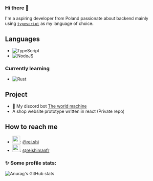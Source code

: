 ### Hi there 👋 <img src="https://komarev.com/ghpvc/?username=reishimanfr" alt="" align="center" />

I'm a aspiring developer from Poland passionate about backend mainly using [`typescript`]() as my language of choice.

## Languages
- ![TypeScript](https://img.shields.io/badge/typescript-%23007ACC.svg?style=for-the-badge&logo=typescript&logoColor=white)
- ![NodeJS](https://img.shields.io/badge/node.js-6DA55F?style=for-the-badge&logo=node.js&logoColor=white)

### Currently learning
- ![Rust](https://img.shields.io/badge/rust-%23000000.svg?style=for-the-badge&logo=rust&logoColor=white)

## Project
- 🤖 My discord bot [The world machine](https://github.com/Reishimanfr/TWM-bot)
- A shop website prototype written in react (Private repo)

## How to reach me
- <img src="https://github.com/SapphDevelopment/discord-icons/blob/main/Discord%20Branding/Clyde/icon_clyde_blurple_RGB.png?raw=true" alt="" width=25 heigth=25>: [@rei.shi](https://discord.com/users/844684172421496882)
- <img src="https://upload.wikimedia.org/wikipedia/commons/6/6f/Logo_of_Twitter.svg" alt="" width=25 height=25>: [@reishimanfr](https://twitter.com/reishimanfr)

### ✨ Some profile stats:
![Anurag's GitHub stats](https://github-readme-stats.vercel.app/api?username=reishimanfr&show_icons=true&theme=radical)
<!--
**Reishimanfr/Reishimanfr** is a ✨ _special_ ✨ repository because its `README.md` (this file) appears on your GitHub profile.

Here are some ideas to get you started:

- 🔭 I’m currently working on ...
- 🌱 I’m currently learning ...
- 👯 I’m looking to collaborate on ...
- 🤔 I’m looking for help with ...
- 💬 Ask me about ...
- 📫 How to reach me: ...
- 😄 Pronouns: ...
- ⚡ Fun fact: ...
-->
